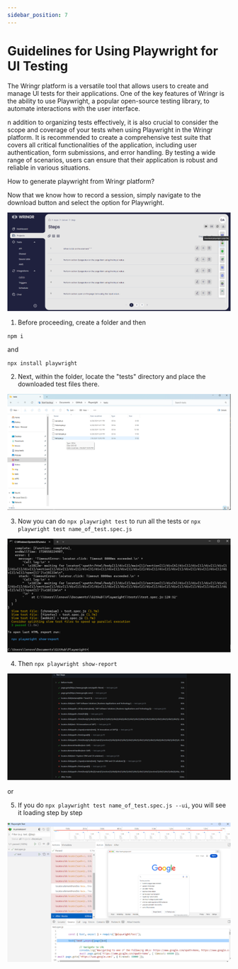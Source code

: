 ```yaml
---
sidebar_position: 7
---
```


# Guidelines for Using Playwright for UI Testing

The Wringr platform is a versatile tool that allows users to create and manage UI tests for their applications. One of the key features of Wringr is the ability to use Playwright, a popular open-source testing library, to automate interactions with the user interface.

n addition to organizing tests effectively, it is also crucial to consider the scope and coverage of your tests when using Playwright in the Wringr platform. It is recommended to create a comprehensive test suite that covers all critical functionalities of the application, including user authentication, form submissions, and error handling. By testing a wide range of scenarios, users can ensure that their application is robust and reliable in various situations.

How to generate playwright from Wringr platform? 

Now that we know how to record a session, simply navigate to the download button and select the option for Playwright.

![Playwright](/img/playwright-1.png)

1. Before proceeding, create a folder and then

```
npm i
```
and 
```
npx install playwright
```
2. Next, within the folder, locate the "tests" directory and place the downloaded test files there.

![Playwright](/img/playwright-2.png)

3. Now you can do `npx playwright test` to run all the tests or `npx playwright test name_of_test.spec.js`

![Playwright](/img/playwright-3.png)

4. Then `npx playwright show-report`

![Playwright](/img/playwright-4.png)

or

5. If you do `npx playwright test name_of_test.spec.js --ui`, you will see it loading step by step

![Playwright](/img/playwright-5.png)
